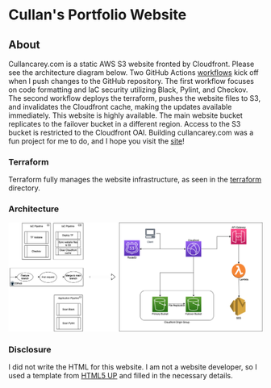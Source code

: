 # Cullan's Portfolio Website

## About
Cullancarey.com is a static AWS S3 website fronted by Cloudfront. Please see the architecture diagram below. Two GitHub Actions [workflows](.github/workflows) kick off when I push changes to the GitHub repository. The first workflow focuses on code formatting and IaC security utilizing Black, Pylint, and Checkov. The second workflow deploys the terraform, pushes the website files to S3, and invalidates the Cloudfront cache, making the updates available immediately. This website is highly available. The main website bucket replicates to the failover bucket in a different region. Access to the S3 bucket is restricted to the Cloudfront OAI. Building cullancarey.com was a fun project for me to do, and I hope you visit the [site](https://www.cullancarey.com)!


### Terraform
Terraform fully manages the website infrastructure, as seen in the [terraform](./terraform) directory.


### Architecture
![Architecture](./src/main/images/cullancarey-website-architecture.png)


### Disclosure
I did not write the HTML for this website. I am not a website developer, so I used a template from [HTML5 UP](http://html5up.net) and filled in the necessary details. 
